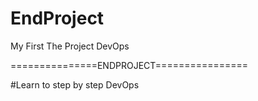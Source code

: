 # EndProject 
My First The Project DevOps

===============ENDPROJECT================

#Learn to step by step DevOps
